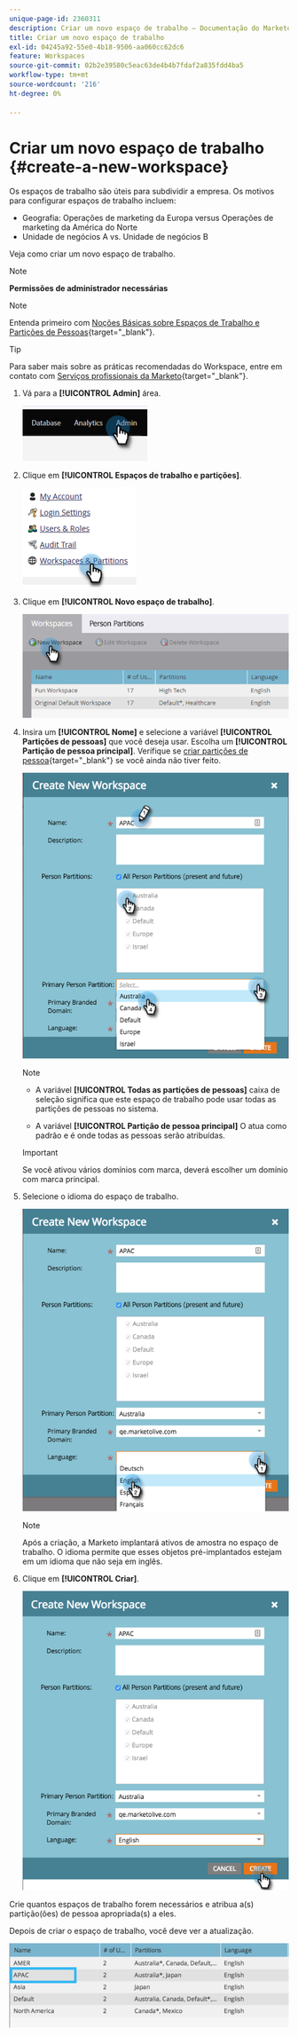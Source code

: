 ```yaml
---
unique-page-id: 2360311
description: Criar um novo espaço de trabalho — Documentação do Marketo — Documentação do produto
title: Criar um novo espaço de trabalho
exl-id: 04245a92-55e0-4b18-9506-aa060cc62dc6
feature: Workspaces
source-git-commit: 02b2e39580c5eac63de4b4b7fdaf2a835fdd4ba5
workflow-type: tm+mt
source-wordcount: '216'
ht-degree: 0%

---
```


# Criar um novo espaço de trabalho {#create-a-new-workspace}

Os espaços de trabalho são úteis para subdividir a empresa. Os motivos para configurar espaços de trabalho incluem:

* Geografia: Operações de marketing da Europa versus Operações de marketing da América do Norte
* Unidade de negócios A vs. Unidade de negócios B

Veja como criar um novo espaço de trabalho.

>[!NOTE]
>
>**Permissões de administrador necessárias**

>[!NOTE]
>
>Entenda primeiro com [Noções Básicas sobre Espaços de Trabalho e Partições de Pessoas](/help/marketo/product-docs/administration/workspaces-and-person-partitions/understanding-workspaces-and-person-partitions.md){target="_blank"}.

>[!TIP]
>
>Para saber mais sobre as práticas recomendadas do Workspace, entre em contato com [Serviços profissionais da Marketo](https://business.adobe.com/products/marketo/services-support.html){target="_blank"}.

1. Vá para a **[!UICONTROL Admin]** área.

   ![](assets/create-a-new-workspace-1.png)

1. Clique em **[!UICONTROL Espaços de trabalho e partições]**.

   ![](assets/create-a-new-workspace-2.png)

1. Clique em **[!UICONTROL Novo espaço de trabalho]**.

   ![](assets/create-a-new-workspace-3.png)

1. Insira um **[!UICONTROL Nome]** e selecione a variável **[!UICONTROL Partições de pessoas]** que você deseja usar. Escolha um **[!UICONTROL Partição de pessoa principal]**. Verifique se [criar partições de pessoa](/help/marketo/product-docs/administration/workspaces-and-person-partitions/create-a-person-partition.md){target="_blank"} se você ainda não tiver feito.

   ![](assets/create-a-new-workspace-4.png)

   >[!NOTE]
   >
   >* A variável **[!UICONTROL Todas as partições de pessoas]** caixa de seleção significa que este espaço de trabalho pode usar todas as partições de pessoas no sistema.
   >
   >* A variável **[!UICONTROL Partição de pessoa principal]** O atua como padrão e é onde todas as pessoas serão atribuídas.

   >[!IMPORTANT]
   >
   >Se você ativou vários domínios com marca, deverá escolher um domínio com marca principal.

1. Selecione o idioma do espaço de trabalho.

   ![](assets/create-a-new-workspace-5.png)

   >[!NOTE]
   >
   >Após a criação, a Marketo implantará ativos de amostra no espaço de trabalho. O idioma permite que esses objetos pré-implantados estejam em um idioma que não seja em inglês.

1. Clique em **[!UICONTROL Criar]**.

   ![](assets/create-a-new-workspace-6.png)

Crie quantos espaços de trabalho forem necessários e atribua a(s) partição(ões) de pessoa apropriada(s) a eles.

Depois de criar o espaço de trabalho, você deve ver a atualização.

![](assets/create-a-new-workspace-7.png)
